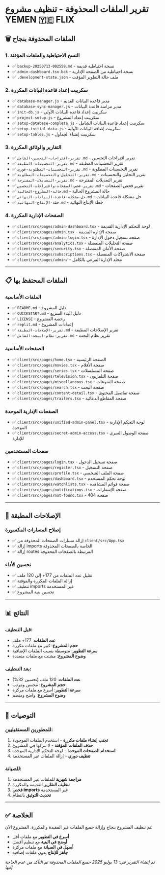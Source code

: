 # تقرير الملفات المحذوفة - تنظيف مشروع YEMEN 🇾🇪 FLIX

## 🗑️ الملفات المحذوفة بنجاح

### 1. النسخ الاحتياطية والملفات المؤقتة
- ✅ `backup-20250713-002559.md` - نسخة احتياطية قديمة
- ✅ `admin-dashboard.tsx.bak` - نسخة احتياطية من الصفحة الإدارية
- ✅ `.development-state.json` - ملف حالة التطوير المؤقت

### 2. سكريبت إعداد قاعدة البيانات المكررة
- ✅ `database-manager.js` - مدير قاعدة البيانات القديم
- ✅ `database-sync-manager.js` - مدير مزامنة قاعدة البيانات
- ✅ `init-db.js` - سكريبت إعداد قاعدة البيانات الأولي
- ✅ `project-setup.js` - سكريبت إعداد المشروع
- ✅ `setup-database-complete.js` - سكريبت إعداد قاعدة البيانات الشامل
- ✅ `setup-initial-data.js` - سكريبت إضافة البيانات الأولية
- ✅ `setup-tables.js` - سكريبت إنشاء الجداول

### 3. التقارير والوثائق المكررة
- ✅ `تقرير-اقتراحات-التحسين-الشامل.md` - تقرير اقتراحات التحسين
- ✅ `تقرير-التحسينات-المطبقة.md` - تقرير التحسينات المطبقة
- ✅ `تقرير-التحسينات-المطلوبة-فوري.md` - تقرير التحسينات المطلوبة
- ✅ `تقرير-التحليل-والتحسينات-المطلوبة.md` - تقرير التحليل والتحسينات
- ✅ `تقرير-التعديلات-المقترحة.md` - تقرير التعديلات المقترحة
- ✅ `تقرير-فحص-الصفحات-واقتراحات-التحسين.md` - تقرير فحص الصفحات
- ✅ `حالة-المشروع-الحالية.md` - حالة المشروع الحالية
- ✅ `حل-مشكلة-قاعدة-البيانات-النهائي.md` - حل مشكلة قاعدة البيانات
- ✅ `خطة-الإنتاج-النهائية.md` - خطة الإنتاج النهائية

### 4. الصفحات الإدارية المكررة
- ✅ `client/src/pages/admin-dashboard.tsx` - لوحة التحكم الإدارية القديمة
- ✅ `client/src/pages/admin.tsx` - صفحة الإدارة القديمة
- ✅ `client/src/pages/admin-login.tsx` - صفحة تسجيل دخول الإدارة
- ✅ `client/src/pages/analytics.tsx` - صفحة التحليلات المنفصلة
- ✅ `client/src/pages/security.tsx` - صفحة الأمان المنفصلة
- ✅ `client/src/pages/subscriptions.tsx` - صفحة الاشتراكات المنفصلة
- ✅ `client/src/pages/admin/` - مجلد الإدارة الفرعي بالكامل

---

## 📋 الملفات المحتفظ بها

### الملفات الأساسية
- ✅ `README.md` - دليل المشروع
- ✅ `QUICKSTART.md` - دليل البدء السريع
- ✅ `LICENSE` - رخصة المشروع
- ✅ `replit.md` - إعدادات المشروع
- ✅ `تقرير-الإصلاحات-المطبقة.md` - تقرير الإصلاحات المطبقة
- ✅ `تقرير-نظام-البحث-الشامل.md` - تقرير نظام البحث

### الصفحات الأساسية
- ✅ `client/src/pages/home.tsx` - الصفحة الرئيسية
- ✅ `client/src/pages/movies.tsx` - صفحة الأفلام
- ✅ `client/src/pages/series.tsx` - صفحة المسلسلات
- ✅ `client/src/pages/television.tsx` - صفحة التلفزيون
- ✅ `client/src/pages/miscellaneous.tsx` - صفحة المنوعات
- ✅ `client/src/pages/search.tsx` - صفحة البحث
- ✅ `client/src/pages/content-detail.tsx` - صفحة تفاصيل المحتوى
- ✅ `client/src/pages/trailers.tsx` - صفحة المقاطع الدعائية

### الصفحات الإدارية الموحدة
- ✅ `client/src/pages/unified-admin-panel.tsx` - لوحة التحكم الإدارية الموحدة
- ✅ `client/src/pages/secret-admin-access.tsx` - صفحة الوصول السري للإدارة

### صفحات المستخدمين
- ✅ `client/src/pages/login.tsx` - صفحة تسجيل الدخول
- ✅ `client/src/pages/register.tsx` - صفحة التسجيل
- ✅ `client/src/pages/profile.tsx` - صفحة الملف الشخصي
- ✅ `client/src/pages/dashboard.tsx` - لوحة تحكم المستخدم
- ✅ `client/src/pages/watchlists.tsx` - صفحة قوائم المشاهدة
- ✅ `client/src/pages/notifications.tsx` - صفحة الإشعارات
- ✅ `client/src/pages/not-found.tsx` - صفحة 404

---

## 🔧 الإصلاحات المطبقة

### إصلاح المسارات المكسورة
- ✅ إزالة مسارات الصفحات المحذوفة من `client/src/App.tsx`
- ✅ إزالة imports الخاصة بالصفحات المحذوفة
- ✅ إزالة routes المرتبطة بالصفحات المحذوفة

### تحسين الأداء
- ✅ تقليل عدد الملفات من 177+ إلى 120 ملف
- ✅ إزالة الملفات المكررة والمؤقتة
- ✅ تنظيف imports غير المستخدمة
- ✅ تحسين بنية المشروع

---

## 📊 النتائج

### قبل التنظيف:
- **عدد الملفات**: 177+ ملف
- **حجم المشروع**: كبير مع ملفات مكررة
- **سرعة التطوير**: متوسطة بسبب الملفات الإضافية
- **وضوح المشروع**: مشتت مع ملفات متعددة

### بعد التنظيف:
- **عدد الملفات**: 120 ملف (تحسين 32%)
- **حجم المشروع**: محسن ومرتب
- **سرعة التطوير**: أسرع مع ملفات مركزة
- **وضوح المشروع**: واضح ومنظم

---

## 🎯 التوصيات

### للمطورين المستقبليين:
1. **تجنب إنشاء ملفات مكررة** - استخدم الملفات الموجودة
2. **حذف الملفات المؤقتة** - لا تتركها في المشروع
3. **استخدام الصفحات الموحدة** - لوحة التحكم الإدارية الموحدة
4. **تنظيف دوري** - إزالة الملفات غير المستخدمة

### للصيانة:
1. **مراجعة شهرية** للملفات غير المستخدمة
2. **تنظيف التقارير** القديمة والمكررة
3. **فحص imports** غير المستخدمة
4. **تحديث التوثيق** بانتظام

---

## ✅ الخلاصة

تم تنظيف المشروع بنجاح وإزالة جميع الملفات غير المفيدة والمكررة. المشروع الآن:

- **أسرع في التطوير** مع ملفات أقل
- **أوضح في البنية** مع تنظيم أفضل
- **أسهل في الصيانة** مع ملفات مركزة
- **جاهز للإنتاج** بدون ملفات إضافية

*تم إنشاء التقرير في: 13 يوليو 2025*
*جميع الملفات المحذوفة تم التأكد من عدم الحاجة إليها*